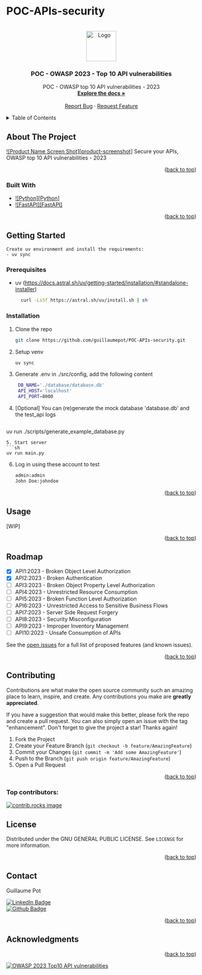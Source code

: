# POC-APIs-security


<!-- Improved compatibility of back to top link: See: https://github.com/othneildrew/Best-README-Template/pull/73 -->
<a id="readme-top"></a>


<!-- PROJECT LOGO -->
<br />
<div align="center">
  <a href="https://github.com/guillaumepot/POC-APIs-security">
    <img src="images/logo.png" alt="Logo" width="80" height="80">
  </a>

<h3 align="center">POC - OWASP 2023 - Top 10 API vulnerabilities</h3>

  <p align="center">
    POC - OWASP top 10 API vulnerabilities - 2023
    <br />
    <a href="https://github.com/guillaumepot/POC-APIs-security"><strong>Explore the docs »</strong></a>
    <br />
    <br />
    <a href="https://github.com/guillaumepot/POC-APIs-security/issues/new?labels=bug&template=bug-report---.md">Report Bug</a>
    &middot;
    <a href="https://github.com/guillaumepot/POC-APIs-security/issues/new?labels=enhancement&template=feature-request---.md">Request Feature</a>
  </p>
</div>



<!-- TABLE OF CONTENTS -->
<details>
  <summary>Table of Contents</summary>
  <ol>
    <li>
      <a href="#about-the-project">About The Project</a>
      <ul>
        <li><a href="#built-with">Built With</a></li>
      </ul>
    </li>
    <li>
      <a href="#getting-started">Getting Started</a>
      <ul>
        <li><a href="#prerequisites">Prerequisites</a></li>
        <li><a href="#installation">Installation</a></li>
      </ul>
    </li>
    <li><a href="#usage">Usage</a></li>
    <li><a href="#roadmap">Roadmap</a></li>
    <li><a href="#contributing">Contributing</a></li>
    <li><a href="#license">License</a></li>
    <li><a href="#contact">Contact</a></li>
    <li><a href="#acknowledgments">Acknowledgments</a></li>
  </ol>
</details>



<!-- ABOUT THE PROJECT -->
## About The Project

[![Product Name Screen Shot][product-screenshot]](https://owasp.org/API-Security/editions/2023/en/images/cover.jpg)
Secure your APIs, OWASP top 10 API vulnerabilities - 2023

<p align="right">(<a href="#readme-top">back to top</a>)</p>



### Built With

* [![Python][Python]](https://www.python.org/)
* [![FastAPI][FastAPI]](https://fastapi.tiangolo.com/)


<p align="right">(<a href="#readme-top">back to top</a>)</p>



<!-- GETTING STARTED -->
## Getting Started

```
Create uv environment and install the requirements:
- uv sync
```

### Prerequisites

* uv (https://docs.astral.sh/uv/getting-started/installation/#standalone-installer)
  ```sh
    curl -LsSf https://astral.sh/uv/install.sh | sh
  ```

### Installation

1. Clone the repo
   ```sh
   git clone https://github.com/guillaumepot/POC-APIs-security.git
   ```
2. Setup venv
   ```sh
   uv sync
   ```
3. Generate .env in ./src/config, add the following content
   ```sh
    DB_NAME='./database/database.db'
    API_HOST='localhost'
    API_PORT=8000
   ```
4. [Optional] You can (re)generate the mock database 'database.db' and the test_api logs
   ```sh
  uv run ./scripts/generate_example_database.py
   ```
5. Start server
   ```sh
   uv run main.py
   ```
6. Log in using these account to test
   ```sh
   admin:admin
   John Doe:johndoe
   ```

<p align="right">(<a href="#readme-top">back to top</a>)</p>



<!-- USAGE EXAMPLES -->
## Usage

[WIP]

<p align="right">(<a href="#readme-top">back to top</a>)</p>



<!-- ROADMAP -->
## Roadmap

- [X] API1:2023 - Broken Object Level Authorization
- [X] API2:2023 - Broken Authentication
- [ ] API3:2023 - Broken Object Property Level Authorization
- [ ] API4:2023 - Unrestricted Resource Consumption
- [ ] API5:2023 - Broken Function Level Authorization
- [ ] API6:2023 - Unrestricted Access to Sensitive Business Flows
- [ ] API7:2023 - Server Side Request Forgery
- [ ] API8:2023 - Security Misconfiguration
- [ ] API9:2023 - Improper Inventory Management
- [ ] API10:2023 - Unsafe Consumption of APIs

See the [open issues](https://github.com/github_username/repo_name/issues) for a full list of proposed features (and known issues).

<p align="right">(<a href="#readme-top">back to top</a>)</p>



<!-- CONTRIBUTING -->
## Contributing

Contributions are what make the open source community such an amazing place to learn, inspire, and create. Any contributions you make are **greatly appreciated**.

If you have a suggestion that would make this better, please fork the repo and create a pull request. You can also simply open an issue with the tag "enhancement".
Don't forget to give the project a star! Thanks again!

1. Fork the Project
2. Create your Feature Branch (`git checkout -b feature/AmazingFeature`)
3. Commit your Changes (`git commit -m 'Add some AmazingFeature'`)
4. Push to the Branch (`git push origin feature/AmazingFeature`)
5. Open a Pull Request

<p align="right">(<a href="#readme-top">back to top</a>)</p>


### Top contributors:

<a href="https://github.com/guillaumepot/POC-APIs-security/graphs/contributors">
  <img src="https://contrib.rocks/image?repo=guillaumepot/POC-APIs-security" alt="contrib.rocks image" />
</a>



<!-- LICENSE -->
## License

Distributed under the GNU GENERAL PUBLIC LICENSE. See `LICENSE` for more information.

<p align="right">(<a href="#readme-top">back to top</a>)</p>



<!-- CONTACT -->
## Contact

Guillaume Pot

[![LinkedIn Badge](https://img.shields.io/badge/LinkedIn-0077B5?style=for-the-badge&logo=linkedin&logoColor=white)](https://www.linkedin.com/in/062guillaumepot/)  
[![Github Badge](https://img.shields.io/badge/GitHub%20Pages-222222?style=for-the-badge&logo=GitHub%20Pages&logoColor=white)](https://github.com/guillaumepot)


<p align="right">(<a href="#readme-top">back to top</a>)</p>



<!-- ACKNOWLEDGMENTS -->
## Acknowledgments

<!-- * []()
* []()
* []() -->

<p align="right">(<a href="#readme-top">back to top</a>)</p>



<!-- MARKDOWN LINKS & IMAGES -->
<!-- https://www.markdownguide.org/basic-syntax/#reference-style-links -->
[![OWASP 2023 Top10 API vulnerabilities](https://img.shields.io/badge/OWASP-2023_Top10_API_vulnerabilities-blue)](https://owasp.org/API-Security/editions/2023/en/0x11-t10/)